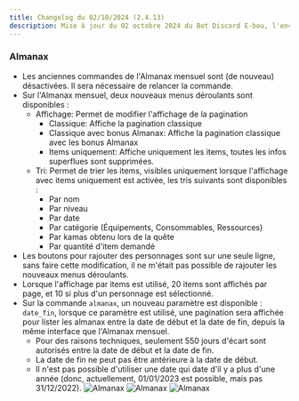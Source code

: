 ```yaml
---
title: Changelog du 02/10/2024 (2.4.13)
description: Mise à jour du 02 octobre 2024 du Bot Discord E-bou, l'encyclopédie DOFUS la plus complète sur Discord.
---
```


### Almanax
- Les anciennes commandes de l'Almanax mensuel sont (de nouveau) désactivées. Il sera nécessaire de relancer la commande.
- Sur l'Almanax mensuel, deux nouveaux menus déroulants sont disponibles :
  - Affichage: Permet de modifier l'affichage de la pagination
    - Classique: Affiche la pagination classique
    - Classique avec bonus Almanax: Affiche la pagination classique avec les bonus Almanax
    - Items uniquement: Affiche uniquement les items, toutes les infos superflues sont supprimées.
  - Tri: Permet de trier les items, visibles uniquement lorsque l'affichage avec items uniquement est activée, les tris suivants sont disponibles :
    - Par nom
    - Par niveau
    - Par date
    - Par catégorie (Équipements, Consommables, Ressources)
    - Par kamas obtenu lors de la quête
    - Par quantité d'item demandé
- Les boutons pour rajouter des personnages sont sur une seule ligne, sans faire cette modification, il ne m'était pas possible de rajouter les nouveaux menus déroulants.
- Lorsque l'affichage par items est utilisé, 20 items sont affichés par page, et 10 si plus d'un personnage est sélectionné.
- Sur la commande `almanax`, un nouveau paramètre est disponible : `date_fin`, lorsque ce paramètre est utilisé, une pagination sera affichée pour lister les almanax entre la date de début et la date de fin, depuis la même interface que l'Almanax mensuel.
  - Pour des raisons techniques, seulement 550 jours d'écart sont autorisés entre la date de début et la date de fin.
  - La date de fin ne peut pas être antérieure à la date de début.
  - Il n'est pas possible d'utiliser une date qui date d'il y a plus d'une année (donc, actuellement, 01/01/2023 est possible, mais pas 31/12/2022).
![Almanax](https://faareoh.fr/cdn/Discord_jpHG6biK7I.jpg)
![Almanax](https://faareoh.fr/cdn/Discord_39WSU3KX5T.jpg)
![Almanax](https://faareoh.fr/cdn/Discord_BWzfIUb4eg.jpg)